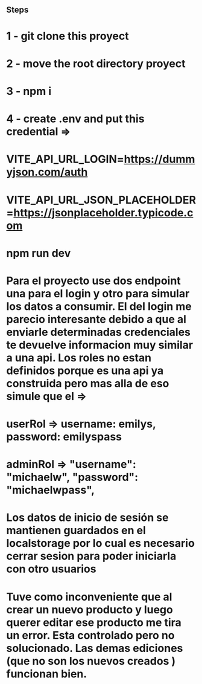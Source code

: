 ## Steps

# 1 - git clone this proyect

# 2 - move the root directory proyect

# 3 - npm i

# 4 - create .env and put this credential =>

# VITE_API_URL_LOGIN=https://dummyjson.com/auth

# VITE_API_URL_JSON_PLACEHOLDER=https://jsonplaceholder.typicode.com

# npm run dev

# Para el proyecto use dos endpoint una para el login y otro para simular los datos a consumir. El del login me parecio interesante debido a que al enviarle determinadas credenciales te devuelve informacion muy similar a una api. Los roles no estan definidos porque es una api ya construida pero mas alla de eso simule que el =>

# userRol => username: emilys, password: emilyspass

# adminRol => "username": "michaelw", "password": "michaelwpass",

# Los datos de inicio de sesión se mantienen guardados en el localstorage por lo cual es necesario cerrar sesion para poder iniciarla con otro usuarios

# Tuve como inconveniente que al crear un nuevo producto y luego querer editar ese producto me tira un error. Esta controlado pero no solucionado. Las demas ediciones (que no son los nuevos creados ) funcionan bien.
